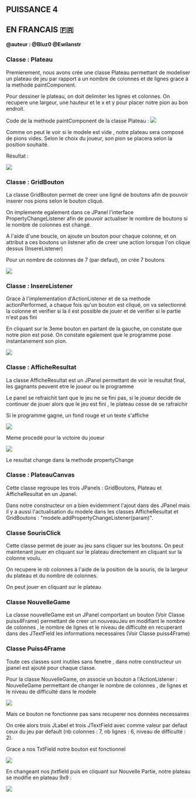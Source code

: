 ## PUISSANCE 4

## EN FRANCAIS :fr:
#### @auteur : @Bluz0 @Ewilanstr

### Classe : Plateau
<p> Premierement, nous avons crée une classe Plateau permettant de modeliser un plateau de jeu par rapport a un nombre de colonnes et de lignes grace à la methode paintComponent.</p>
<p> Pour dessiner le plateau, on doit delimiter les lignes et colonnes. On recupere une largeur, une hauteur et le x et y pour placer notre pion au bon endroit. </p>

<p>Code de la methode paintComponent de la classe Plateau :
<img src="images/placement_pion.png">

<p> Comme on peut le voir si le modele est vide , notre plateau sera composé de pions vides. Selon le choix du joueur, son pion se placera selon la position souhaité.</p>

<p>Résultat :</p>
<img src="images/plateau_vide.png">

### Classe : GridBouton

<p>La classe GridBouton permet de creer une ligné de boutons afin de pouvoir inserer nos pions selon le bouton cliqué.</p>
<p> On implemente egalement dans ce JPanel l'interface PropertyChangeListener afin de pouvoir actualiser le nombre de boutons si le nombre de colonnes est changé.</p>
<p>A l'aide d'une boucle, on ajoute un bouton pour chaque colonne, et on attribut a ces boutons un listener afin de creer une action lorsque l'on clique dessus (InsereListener)</p>

<p>Pour un nombre de colonnes de 7 (par defaut), on crée 7 boutons</p>
<img src="images/boutons_sans_fcts.png">

### Classe : InsereListener

<p>Grace à l'implementation d'ActionListener et de sa methode actionPerformed, a chaque fois qu'un bouton est cliqué, on va selectionné la colonne et verifier si la il est possible de jouer et de verifier si le partie n'est pas fini</p>

<p>En cliquant sur le 3eme bouton en partant de la gauche, on constate que notre pion est posé. On constate egalement que le programme pose instantanement son pion.</p>
<img src="images/bouton_avec_fct.png">

### Classe : AfficheResultat

<p>La classe AfficheResultat est un JPanel permettant de voir le resultat final, les gagnants peuvent etre le joueur ou le programme</p> 
<p>Le panel se refraichit tant que le jeu ne se fini pas, si le joueur decide de continuer de jouer alors que le jeu est fini , le plateau cesse de se rafraichir</p>

<p>Si le programme gagne, un fond rouge et un texte s'affiche</p>
<img src="images/programme_win.png">

<p>Meme procedé pour la victoire du joueur</p>
<img src="images/joueur_win.png">

<p>Le resultat change dans la methode propertyChange</p>

### Classe : PlateauCanvas

<p>Cette classe regroupe les trois JPanels : GridBoutons, Plateau et AfficheResultat en un Jpanel.</p>
<p>Dans notre constructeur on a bien evidemment l'ajout dans des JPanel mais il y a aussi l'actualisation du modele dans les classes AfficheResultat et GridBoutons : "modele.addPropertyChangeListener(param)".</p>

### Classe SourisClick

<p>Cette classe permet de jouer au jeu sans cliquer sur les boutons. On peut maintenant jouer en cliquant sur le plateau directement en cliquant sur la colonne voulu.</p>

<p>On recupere le nb colonnes à l'aide de la position de la souris, de la largeur du plateau et du nombre de colonnes.</p>

<p>On peut jouer en cliquant sur le plateau</p>

### Classe NouvelleGame

<p>La classe nouvelleGame est un JPanel comportant un bouton (Voir Classe puiss4Frame) permettant de creer un nouveauJeu en modifiant le nombre de colonnes , le nombre de lignes et le niveau de difficulté en recuperant dans des JTextField les informations necessaires (Voir Classe puiss4Frame)</p>

### Classe Puiss4Frame

<p>Toute ces classes sont inutiles sans fenetre , dans notre constructeur un jpanel est ajouté pour chaque classe.</p>

<p>Pour la classe NouvelleGame, on associe un bouton a l'ActionListener : NouvelleGame permettant de changer le nombre de colonnes , de lignes et le niveau de difficulté dans le modele</p>

<img src="images/bouton_new_game.png">

<p>Mais ce bouton ne fonctionne pas sans recuperer nos données necessaires</p>

<p>On crée alors trois JLabel et trois JTextField avec comme valeur par defaut ceux du jeu par default (nb colonnes : 7, nb lignes : 6, niveau de difficulté : 2).</p>

<p>Grace a nos TxtField notre bouton est fonctionnel</p>
<img src="images/game_defaut.png">

<p>En changeant nos jtxtfield puis en cliquant sur Nouvelle Partie, notre plateau se modifie en plateau 9x9 : </p>

<img src="images/9x9.png">


